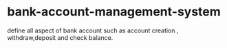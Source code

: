 # bank-account-management-system
define all aspect of bank account such as account creation , withdraw,deposit and check balance.
